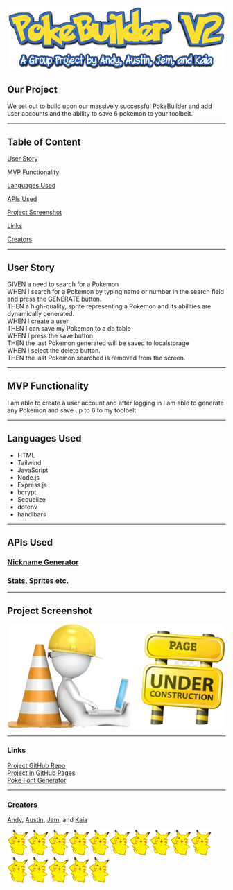 ![PokeBuilder Logo](./public/images/PokeBuilder-V2.png)
## Our Project 

We set out to build upon our massively successful PokeBuilder and add user accounts and the ability to save 6 pokemon to your toolbelt.

---

## Table of Content
[User Story](#user-story)

[MVP Functionality](#mvp-functionality)

[Languages Used](#languages-used)

[APIs Used](#apis-used)

[Project Screenshot](#project-screenshot)

[Links](#links)

[Creators](#creators)

---
## User Story
GIVEN a need to search for a Pokemon</br>
WHEN I search for a Pokemon by typing name or number in the search field and press the GENERATE button.</br>
THEN a high-quality, sprite representing a Pokemon and its abilities are dynamically generated.</br>
WHEN I create a user</br>
THEN I can save my Pokemon to a db table</br>
WHEN I press the save button</br>
THEN the last Pokemon generated will be saved to localstorage</br>
WHEN I select the delete button.</br>
THEN the last Pokemon searched is removed from the screen.</br>

---
## MVP Functionality
I am able to create a user account and after logging in I am able to generate any Pokemon and save up to 6 to my toolbelt <br>

---
## Languages Used
* HTML
* Tailwind
* JavaScript
* Node.js
* Express.js
* bcrypt
* Sequelize
* dotenv
* handlbars
---
## APIs Used 

### [Nickname Generator](https://fungenerators.com/name/pokemon/) <br>
### [Stats, Sprites etc.](https://pokeapi.co/)

---
## Project Screenshot
![Project Screenshot](./public/images/Under-Construction.png)

---
### Links
[Project GitHub Repo](https://github.com/irvingjem/poke-builder-V2) <br>
[Project in GitHub Pages](https://irvingjem.github.io/poke-builder-V2/)<br>
[Poke Font Generator](https://textcraft.net/style/Textcraft/pokemon)<br>

---
### Creators
[Andy](https://github.com/superfishal), [Austin](https://github.com/KingAusti), [Jem](https://github.com/irvingjem), and [Kaia](https://github.com/kaiafay)

![Happy Dancing Pikachu](./public/images/happy-pikachu.gif)![Happy Dancing Pikachu](./public/images/happy-pikachu.gif)![Happy Dancing Pikachu](./public/images/happy-pikachu.gif)![Happy Dancing Pikachu](./public/images/happy-pikachu.gif)![Happy Dancing Pikachu](./public/images/happy-pikachu.gif)![Happy Dancing Pikachu](./public/images/happy-pikachu.gif)![Happy Dancing Pikachu](./public/images/happy-pikachu.gif)![Happy Dancing Pikachu](./public/images/happy-pikachu.gif)![Happy Dancing Pikachu](./public/images/happy-pikachu.gif)![Happy Dancing Pikachu](./public/images/happy-pikachu.gif)![Happy Dancing Pikachu](./public/images/happy-pikachu.gif)![Happy Dancing Pikachu](./public/images/happy-pikachu.gif)![Happy Dancing Pikachu](./public/images/happy-pikachu.gif)![Happy Dancing Pikachu](./public/images/happy-pikachu.gif)![Happy Dancing Pikachu](./public/images/happy-pikachu.gif)<br>